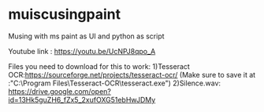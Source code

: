# muiscusingpaint
Musing with ms paint as UI and python as script

Youtube link : https://youtu.be/UcNPJ8qpo_A


Files you need to download for this to work:
1)Tesseract OCR:https://sourceforge.net/projects/tesseract-ocr/ (Make sure to save it at :"C:\Program Files\Tesseract-OCR\tesseract.exe")
2)Silence.wav: https://drive.google.com/open?id=13Hk5guZH6_fZx5_2xufOXG51ebHwJDMy


